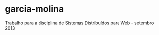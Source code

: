 garcia-molina
=============

Trabalho para a disciplina de Sistemas Distribuídos para Web - setembro 2013
